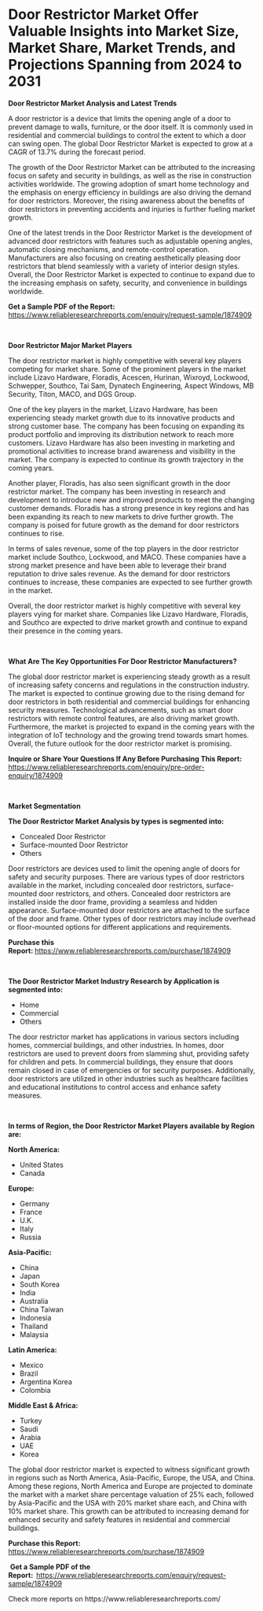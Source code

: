 <p><h1>Door Restrictor Market Offer Valuable Insights into Market Size, Market Share, Market Trends, and Projections Spanning from 2024 to 2031</h1></p><p><strong>Door Restrictor Market Analysis and Latest Trends</strong></p>
<p><p>A door restrictor is a device that limits the opening angle of a door to prevent damage to walls, furniture, or the door itself. It is commonly used in residential and commercial buildings to control the extent to which a door can swing open. The global Door Restrictor Market is expected to grow at a CAGR of 13.7% during the forecast period.</p><p>The growth of the Door Restrictor Market can be attributed to the increasing focus on safety and security in buildings, as well as the rise in construction activities worldwide. The growing adoption of smart home technology and the emphasis on energy efficiency in buildings are also driving the demand for door restrictors. Moreover, the rising awareness about the benefits of door restrictors in preventing accidents and injuries is further fueling market growth.</p><p>One of the latest trends in the Door Restrictor Market is the development of advanced door restrictors with features such as adjustable opening angles, automatic closing mechanisms, and remote-control operation. Manufacturers are also focusing on creating aesthetically pleasing door restrictors that blend seamlessly with a variety of interior design styles. Overall, the Door Restrictor Market is expected to continue to expand due to the increasing emphasis on safety, security, and convenience in buildings worldwide.</p></p>
<p><strong>Get a Sample PDF of the Report:&nbsp;</strong> <a href="https://www.reliableresearchreports.com/enquiry/request-sample/1874909">https://www.reliableresearchreports.com/enquiry/request-sample/1874909</a></p>
<p>&nbsp;</p>
<p><strong>Door Restrictor Major Market Players</strong></p>
<p><p>The door restrictor market is highly competitive with several key players competing for market share. Some of the prominent players in the market include Lizavo Hardware, Floradis, Acescen, Hurinan, Wixroyd, Lockwood, Schwepper, Southco, Tai Sam, Dynatech Engineering, Aspect Windows, MB Security, Titon, MACO, and DGS Group.</p><p>One of the key players in the market, Lizavo Hardware, has been experiencing steady market growth due to its innovative products and strong customer base. The company has been focusing on expanding its product portfolio and improving its distribution network to reach more customers. Lizavo Hardware has also been investing in marketing and promotional activities to increase brand awareness and visibility in the market. The company is expected to continue its growth trajectory in the coming years.</p><p>Another player, Floradis, has also seen significant growth in the door restrictor market. The company has been investing in research and development to introduce new and improved products to meet the changing customer demands. Floradis has a strong presence in key regions and has been expanding its reach to new markets to drive further growth. The company is poised for future growth as the demand for door restrictors continues to rise.</p><p>In terms of sales revenue, some of the top players in the door restrictor market include Southco, Lockwood, and MACO. These companies have a strong market presence and have been able to leverage their brand reputation to drive sales revenue. As the demand for door restrictors continues to increase, these companies are expected to see further growth in the market.</p><p>Overall, the door restrictor market is highly competitive with several key players vying for market share. Companies like Lizavo Hardware, Floradis, and Southco are expected to drive market growth and continue to expand their presence in the coming years.</p></p>
<p>&nbsp;</p>
<p><strong>What Are The Key Opportunities For Door Restrictor Manufacturers?</strong></p>
<p><p>The global door restrictor market is experiencing steady growth as a result of increasing safety concerns and regulations in the construction industry. The market is expected to continue growing due to the rising demand for door restrictors in both residential and commercial buildings for enhancing security measures. Technological advancements, such as smart door restrictors with remote control features, are also driving market growth. Furthermore, the market is projected to expand in the coming years with the integration of IoT technology and the growing trend towards smart homes. Overall, the future outlook for the door restrictor market is promising.</p></p>
<p><strong>Inquire or Share Your Questions If Any Before Purchasing This Report:</strong> <a href="https://www.reliableresearchreports.com/enquiry/pre-order-enquiry/1874909">https://www.reliableresearchreports.com/enquiry/pre-order-enquiry/1874909</a></p>
<p>&nbsp;</p>
<p><strong>Market Segmentation</strong></p>
<p><strong>The Door Restrictor Market Analysis by types is segmented into:</strong></p>
<p><ul><li>Concealed Door Restrictor</li><li>Surface-mounted Door Restrictor</li><li>Others</li></ul></p>
<p><p>Door restrictors are devices used to limit the opening angle of doors for safety and security purposes. There are various types of door restrictors available in the market, including concealed door restrictors, surface-mounted door restrictors, and others. Concealed door restrictors are installed inside the door frame, providing a seamless and hidden appearance. Surface-mounted door restrictors are attached to the surface of the door and frame. Other types of door restrictors may include overhead or floor-mounted options for different applications and requirements.</p></p>
<p><strong>Purchase this Report:&nbsp;</strong><a href="https://www.reliableresearchreports.com/purchase/1874909">https://www.reliableresearchreports.com/purchase/1874909</a></p>
<p>&nbsp;</p>
<p><strong>The Door Restrictor Market Industry Research by Application is segmented into:</strong></p>
<p><ul><li>Home</li><li>Commercial</li><li>Others</li></ul></p>
<p><p>The door restrictor market has applications in various sectors including homes, commercial buildings, and other industries. In homes, door restrictors are used to prevent doors from slamming shut, providing safety for children and pets. In commercial buildings, they ensure that doors remain closed in case of emergencies or for security purposes. Additionally, door restrictors are utilized in other industries such as healthcare facilities and educational institutions to control access and enhance safety measures.</p></p>
<p>&nbsp;</p>
<p><strong>In terms of Region, the Door Restrictor Market Players available by Region are:</strong></p>
<p>
    <p> <strong> North America: </strong>
        <ul>
            <li>United States</li>
            <li>Canada</li>
        </ul>
        </p> 
    <p> <strong> Europe: </strong>
        <ul>
            <li>Germany</li>
            <li>France</li>
            <li>U.K.</li>
            <li>Italy</li>
            <li>Russia</li>
        </ul>
        </p> 
    <p> <strong> Asia-Pacific: </strong>
        <ul>
            <li>China</li>
            <li>Japan</li>
            <li>South Korea</li>
            <li>India</li>
            <li>Australia</li>
            <li>China Taiwan</li>
            <li>Indonesia</li>
            <li>Thailand</li>
            <li>Malaysia</li>
        </ul>
        </p> 
    <p> <strong> Latin America: </strong>
        <ul>
            <li>Mexico</li>
            <li>Brazil</li>
            <li>Argentina Korea</li>
            <li>Colombia</li>
        </ul>
        </p> 
    <p> <strong> Middle East & Africa: </strong>
        <ul>
            <li>Turkey</li>
            <li>Saudi</li>
            <li>Arabia</li>
            <li>UAE</li>
            <li>Korea</li>
        </ul>
    </p>
    </p>
<p><p>The global door restrictor market is expected to witness significant growth in regions such as North America, Asia-Pacific, Europe, the USA, and China. Among these regions, North America and Europe are projected to dominate the market with a market share percentage valuation of 25% each, followed by Asia-Pacific and the USA with 20% market share each, and China with 10% market share. This growth can be attributed to increasing demand for enhanced security and safety features in residential and commercial buildings.</p></p>
<p><strong>Purchase this Report: </strong><a href="https://www.reliableresearchreports.com/purchase/1874909">https://www.reliableresearchreports.com/purchase/1874909</a></p>
<p>&nbsp;<strong>Get a Sample PDF of the Report:&nbsp;&nbsp;</strong><a href="https://www.reliableresearchreports.com/enquiry/request-sample/1874909">https://www.reliableresearchreports.com/enquiry/request-sample/1874909</a></p>
<p><strong></strong></p>
<p>Check more reports on https://www.reliableresearchreports.com/</p>